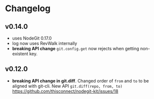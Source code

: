 # Changelog

## v0.14.0

- uses NodeGit 0.17.0
- log now uses RevWalk internally
- **breaking API change** `git.config.get` now rejects when getting non-existent key.

## v0.12.0

- **breaking API change in git.diff**. Changed order of `from` and `to` to be aligned with git-cli. New API `git.diff(repo, from, to)`
https://github.com/thisconnect/nodegit-kit/issues/18
